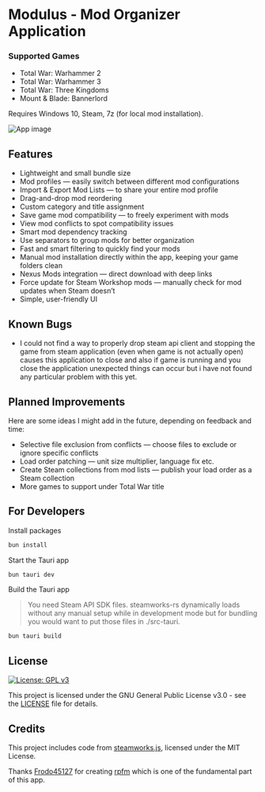 # Modulus - Mod Organizer Application

### Supported Games

-   Total War: Warhammer 2
-   Total War: Warhammer 3
-   Total War: Three Kingdoms
-   Mount & Blade: Bannerlord

Requires Windows 10, Steam, 7z (for local mod installation).

![App image](https://i.imgur.com/zm0GGFP.png)

## Features

-   Lightweight and small bundle size
-   Mod profiles — easily switch between different mod configurations
-   Import & Export Mod Lists — to share your entire mod profile
-   Drag-and-drop mod reordering
-   Custom category and title assignment
-   Save game mod compatibility — to freely experiment with mods
-   View mod conflicts to spot compatibility issues
-   Smart mod dependency tracking
-   Use separators to group mods for better organization
-   Fast and smart filtering to quickly find your mods
-   Manual mod installation directly within the app, keeping your game folders clean
-   Nexus Mods integration — direct download with deep links
-   Force update for Steam Workshop mods — manually check for mod updates when Steam doesn’t
-   Simple, user-friendly UI

## Known Bugs

-   I could not find a way to properly drop steam api client and stopping the game from steam application (even when game is not actually open) causes this application to close and also if game is running and you close the application unexpected things can occur but i have not found any particular problem with this yet.

## Planned Improvements

Here are some ideas I might add in the future, depending on feedback and time:

-   Selective file exclusion from conflicts — choose files to exclude or ignore specific conflicts
-   Load order patching — unit size multiplier, language fix etc.
-   Create Steam collections from mod lists — publish your load order as a Steam collection
-   More games to support under Total War title

## For Developers

Install packages

```sh
bun install
```

Start the Tauri app

```sh
bun tauri dev
```

Build the Tauri app

> You need Steam API SDK files. steamworks-rs dynamically loads without any manual setup while in development mode but for bundling you would want to put those files in ./src-tauri.

```sh
bun tauri build
```

## License

[![License: GPL v3](https://img.shields.io/badge/License-GPLv3-blue.svg)](https://www.gnu.org/licenses/gpl-3.0)

This project is licensed under the GNU General Public License v3.0 - see the [LICENSE](LICENSE) file for details.

## Credits

This project includes code from [steamworks.js](https://github.com/ceifa/steamworks.js), licensed under the MIT License.

Thanks [Frodo45127](https://github.com/Frodo45127) for creating [rpfm](https://github.com/Frodo45127/rpfm) which is one of the fundamental part of this app.
